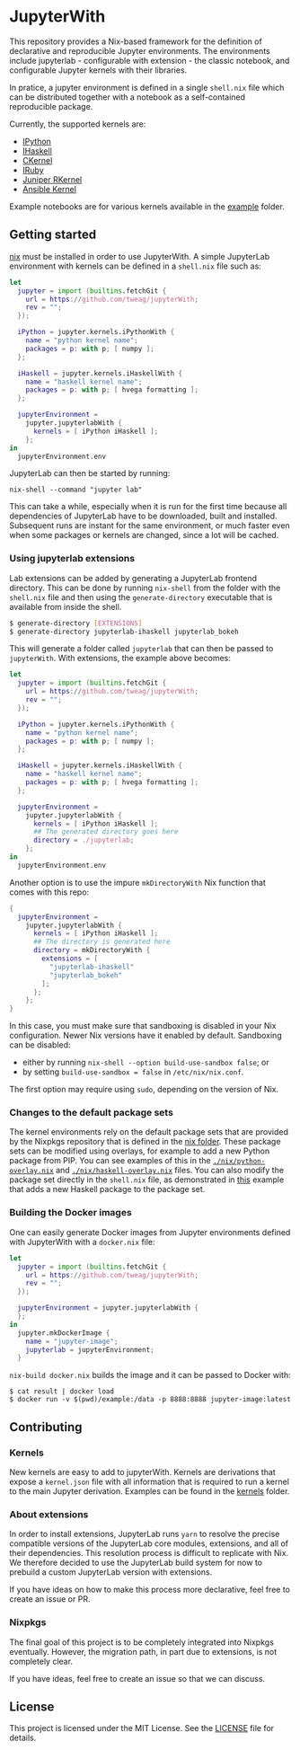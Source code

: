 # JupyterWith

This repository provides a Nix-based framework for the definition of
declarative and reproducible Jupyter environments. The environments
include jupyterlab - configurable with extension - the classic notebook,
and configurable Jupyter kernels with their libraries.

In pratice, a jupyter environment is defined in a single `shell.nix` file
which can be distributed together with a notebook as a self-contained
reproducible package.

Currently, the supported kernels are:

- [IPython](https://github.com/ipython/ipykernel)
- [IHaskell](https://github.com/gibiansky/IHaskell)
- [CKernel](https://github.com/brendan-rius/jupyter-c-kernel)
- [IRuby](https://github.com/SciRuby/iruby)
- [Juniper RKernel](https://github.com/JuniperKernel/JuniperKernel)
- [Ansible Kernel](https://github.com/ansible/ansible-jupyter-kernel)

Example notebooks are for various kernels available in the [example](example) folder.

## Getting started

[nix](https://nixos.org/nix/) must be installed in order to use JupyterWith.
A simple JupyterLab environment with kernels can be defined in a `shell.nix` file such as:

``` nix
let
  jupyter = import (builtins.fetchGit {
    url = https://github.com/tweag/jupyterWith;
    rev = "";
  });

  iPython = jupyter.kernels.iPythonWith {
    name = "python kernel name";
    packages = p: with p; [ numpy ];
  };

  iHaskell = jupyter.kernels.iHaskellWith {
    name = "haskell kernel name";
    packages = p: with p; [ hvega formatting ];
  };

  jupyterEnvironment =
    jupyter.jupyterlabWith {
      kernels = [ iPython iHaskell ];
    };
in
  jupyterEnvironment.env
```

JupyterLab can then be started by running:

```
nix-shell --command "jupyter lab"
```

This can take a while, especially when it is run for the first time because all
dependencies of JupyterLab have to be downloaded, built and installed. Subsequent
runs are instant for the same environment, or much faster even when some
packages or kernels are changed, since a lot will be cached.

### Using jupyterlab extensions

Lab extensions can be added by generating a JupyterLab frontend directory.
This can be done by running `nix-shell` from the folder with the `shell.nix`
file and then using the `generate-directory` executable that is available from
inside the shell.

``` bash
$ generate-directory [EXTENSIONS]
$ generate-directory jupyterlab-ihaskell jupyterlab_bokeh
```

This will generate a folder called `jupyterlab` that can then be passed to
`jupyterWith`. With extensions, the example above becomes:

``` nix
let
  jupyter = import (builtins.fetchGit {
    url = https://github.com/tweag/jupyterWith;
    rev = "";
  });

  iPython = jupyter.kernels.iPythonWith {
    name = "python kernel name";
    packages = p: with p; [ numpy ];
  };

  iHaskell = jupyter.kernels.iHaskellWith {
    name = "haskell kernel name";
    packages = p: with p; [ hvega formatting ];
  };

  jupyterEnvironment =
    jupyter.jupyterlabWith {
      kernels = [ iPython iHaskell ];
      ## The generated directory goes here
      directory = ./jupyterlab;
    };
in
  jupyterEnvironment.env
```

Another option is to use the impure `mkDirectoryWith` Nix function that comes
with this repo:

``` nix
{
  jupyterEnvironment =
    jupyter.jupyterlabWith {
      kernels = [ iPython iHaskell ];
      ## The directory is generated here
      directory = mkDirectoryWith {
        extensions = [
          "jupyterlab-ihaskell"
          "jupyterlab_bokeh"
        ];
      };
    };
}
```

In this case, you must make sure that sandboxing is disabled in your Nix
configuration. Newer Nix versions have it enabled by default. Sandboxing can be
disabled:

- either by running `nix-shell --option build-use-sandbox false`; or
- by setting `build-use-sandbox = false` in `/etc/nix/nix.conf`.

The first option may require using `sudo`, depending on the version of Nix.

### Changes to the default package sets

The kernel environments rely on the default package sets that are provided by
the Nixpkgs repository that is defined in the [nix folder](nix). These package
sets can be modified using overlays, for example to add a new Python package
from PIP. You can see examples of this in the
[`./nix/python-overlay.nix`](nix/python-overlay.nix) and
[`./nix/haskell-overlay.nix`](nix/haskell-overlay.nix) files. You can also modify
the package set directly in the `shell.nix` file, as demonstrated in [this](./example/Haskell/bayesMonad/shell.nix)
example that adds a new Haskell package to the package set.

### Building the Docker images

One can easily generate Docker images from Jupyter environments defined with
JupyterWith with a `docker.nix` file:

``` nix
let
  jupyter = import (builtins.fetchGit {
    url = https://github.com/tweag/jupyterWith;
    rev = "";
  });

  jupyterEnvironment = jupyter.jupyterlabWith {
  };
in
  jupyter.mkDockerImage {
    name = "jupyter-image";
    jupyterlab = jupyterEnvironment;
  }
```

`nix-build docker.nix` builds the image and it can be passed to Docker with:

```
$ cat result | docker load
$ docker run -v $(pwd)/example:/data -p 8888:8888 jupyter-image:latest
```

## Contributing

### Kernels

New kernels are easy to add to jupyterWith. Kernels are derivations that expose
a `kernel.json` file with all information that is required to run a kernel
to the main Jupyter derivation. Examples can be found in the [kernels](kernels) folder.

### About extensions

In order to install extensions, JupyterLab runs `yarn` to resolve the precise
compatible versions of the JupyterLab core modules, extensions, and all of their
dependencies. This resolution process is difficult
to replicate with Nix. We therefore decided to use the JupyterLab build system
for now to prebuild a custom JupyterLab version with extensions.

If you have ideas on how to make this process more declarative, feel free to
create an issue or PR.

### Nixpkgs

The final goal of this project is to be completely integrated into Nixpkgs
eventually. However, the migration path, in part due to extensions, is not
completely clear.

If you have ideas, feel free to create an issue so that we can discuss.

## License

This project is licensed under the MIT License. See the [LICENSE](LICENSE)
file for details.
